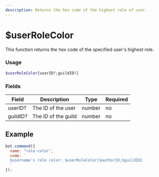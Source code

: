 ```yaml
---
description: Returns the hex code of the highest role of user.
---
```


# $userRoleColor

This function returns the hex code of the specified user's highest role.

### Usage

```php
$userRoleColor[userID?;guildID?]
```

### Fields

| Field    | Description         | Type   | Required |
| -------- | ------------------- | ------ | -------- |
| userID?  | The ID of the user  | number | no       |
| guildID? | The ID of the guild | number | no       |

## Example

```javascript
bot.command({
  name: "role-color",
  code: `
  $username's role color: $userRoleColor[$authorID;$guildID]
  `
});
```
